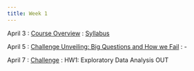 ```yaml
---
title: Week 1 
---
```


April 3
: [Course Overview](#)
  : [Syllabus](../about.md)


April 5
: [Challenge Unveiling: Big Questions and How we Fail](#)
  : -

April 7
: [Challenge](#)
  : HW1: Exploratory Data Analysis OUT
